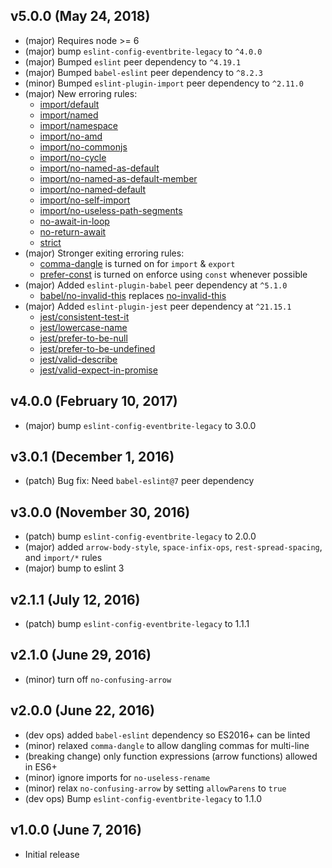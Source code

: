 ## v5.0.0 (May 24, 2018)
- (major) Requires node >= 6
- (major) bump `eslint-config-eventbrite-legacy` to `^4.0.0`
- (major) Bumped `eslint` peer dependency to `^4.19.1`
- (major) Bumped `babel-eslint` peer dependency to `^8.2.3`
- (minor) Bumped `eslint-plugin-import` peer dependency to `^2.11.0`
- (major) New erroring rules:
  * [import/default](https://github.com/benmosher/eslint-plugin-import/blob/master/docs/rules/default.md)
  * [import/named](https://github.com/benmosher/eslint-plugin-import/blob/master/docs/rules/named.md)
  * [import/namespace](https://github.com/benmosher/eslint-plugin-import/blob/master/docs/rules/namespace.md)
  * [import/no-amd](https://github.com/benmosher/eslint-plugin-import/blob/master/docs/rules/no-amd.md)
  * [import/no-commonjs](https://github.com/benmosher/eslint-plugin-import/blob/master/docs/rules/no-commonjs.md)
  * [import/no-cycle](https://github.com/benmosher/eslint-plugin-import/blob/master/docs/rules/no-cycle.md)
  * [import/no-named-as-default](https://github.com/benmosher/eslint-plugin-import/blob/master/docs/rules/no-named-as-default.md)
  * [import/no-named-as-default-member](https://github.com/benmosher/eslint-plugin-import/blob/master/docs/rules/no-named-as-default-member.md)
  * [import/no-named-default](https://github.com/benmosher/eslint-plugin-import/blob/master/docs/rules/no-named-default.md)
  * [import/no-self-import](https://github.com/benmosher/eslint-plugin-import/blob/master/docs/rules/no-self-import.md)
  * [import/no-useless-path-segments](https://github.com/benmosher/eslint-plugin-import/blob/master/docs/rules/no-useless-path-segments.md)
  * [no-await-in-loop](https://eslint.org/docs/rules/no-await-in-loop)
  * [no-return-await](https://eslint.org/docs/rules/no-return-await)
  * [strict](https://eslint.org/docs/rules/strict)
- (major) Stronger exiting erroring rules:
  * [comma-dangle](http://eslint.org/docs/rules/comma-dangle) is turned on for `import` & `export`
  * [prefer-const](http://eslint.org/docs/rules/prefer-const) is turned on enforce using `const` whenever possible
- (major) Added `eslint-plugin-babel` peer dependency at `^5.1.0`
  * [babel/no-invalid-this](https://github.com/babel/eslint-plugin-babel/) replaces [no-invalid-this](http://eslint.org/docs/rules/no-invalid-this)
- (major) Added `eslint-plugin-jest` peer dependency at `^21.15.1`
  * [jest/consistent-test-it](https://github.com/jest-community/eslint-plugin-jest/blob/master/docs/rules/consistent-test-it.md)
  * [jest/lowercase-name](https://github.com/jest-community/eslint-plugin-jest/blob/master/docs/rules/lowercase-name.md)
  * [jest/prefer-to-be-null](https://github.com/jest-community/eslint-plugin-jest/blob/master/docs/rules/prefer-to-be-null.md)
  * [jest/prefer-to-be-undefined](https://github.com/jest-community/eslint-plugin-jest/blob/master/docs/rules/prefer-to-be-undefined.md)
  * [jest/valid-describe](https://github.com/jest-community/eslint-plugin-jest/blob/master/docs/rules/valid-describe.md)
  * [jest/valid-expect-in-promise](https://github.com/jest-community/eslint-plugin-jest/blob/master/docs/rules/valid-expect-in-promise.md)

## v4.0.0 (February 10, 2017)
- (major) bump `eslint-config-eventbrite-legacy` to 3.0.0

## v3.0.1 (December 1, 2016)
- (patch) Bug fix: Need `babel-eslint@7` peer dependency

## v3.0.0 (November 30, 2016)
- (patch) bump `eslint-config-eventbrite-legacy` to 2.0.0
- (major) added `arrow-body-style`, `space-infix-ops`, `rest-spread-spacing`, and `import/*` rules
- (major) bump to eslint 3

## v2.1.1 (July 12, 2016)
- (patch) bump `eslint-config-eventbrite-legacy` to 1.1.1

## v2.1.0 (June 29, 2016)
- (minor) turn off `no-confusing-arrow`

## v2.0.0 (June 22, 2016)
- (dev ops) added `babel-eslint` dependency so ES2016+ can be linted
- (minor) relaxed `comma-dangle` to allow dangling commas for multi-line
- (breaking change) only function expressions (arrow functions) allowed in ES6+
- (minor) ignore imports for `no-useless-rename`
- (minor) relax `no-confusing-arrow` by setting `allowParens` to `true`
- (dev ops) Bump `eslint-config-eventbrite-legacy` to 1.1.0

## v1.0.0 (June 7, 2016)
- Initial release
